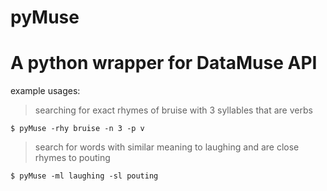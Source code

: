 # pyMuse

# A python wrapper for DataMuse API





example usages:
> searching for exact rhymes of bruise with 3 syllables that are verbs
```
$ pyMuse -rhy bruise -n 3 -p v
```
> search for words with similar meaning to laughing and are close rhymes to pouting 
```
$ pyMuse -ml laughing -sl pouting
```
